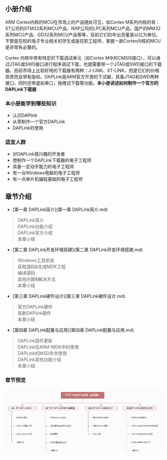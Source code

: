 ## 小册介绍

ARM Cortex内核的MCU在市场上的产品随处可见，如Cortex M系列内核的有：ST公司的STM32系列MCU产品、NXP公司的LPC系列MCU产品、国产的MM32系列MCU产品、GD32系列MCU产品等等，目前它们的年出货量是以亿为单位。不管是在校的电子专业相关的学生或是在职工程师，掌握一款Cortex内核的MCU是非常有必要的。

Cortex 内核中带有特定的下载调试单元（如Cortex M中的CMSIS接口），可以通过JTAG或SWD接口进行程序调试下载，也就需要带一个JTAG或SWD接口的下载器。目前市场上比较好用的下载器有两种：J-LINK、ST-LINK，但是它们的价格昂贵而且带有版权。DAPLink是ARM官方开源的下试器，具备JTAG和SWD两种接口，同时还带虚拟串口，拖拽式下载等功能。**本小册讲述如何制作一个官方的DAPLink下载器**

### 本小册能学到哪些知识

* 认识DAPlink
* 从零制作一个官方DAPLink
* DAPLink的使用

### 适宜人群

* 对DAPLink感兴趣的开发者
* 想制作一个DAPLink下载器的电子工程师
* 具备一定动手能力的电子工程师
* 有一台Windows电脑的电子工程师
* 有一点单片机编程基础的电子工程师


## 章节介绍

* [第一章 DAPLink简介](第一章 DAPLink简介.md)  
>DAPLink简介  
>DAPLink功能介绍  
>DAPLink官方介绍  
>本章小结  

* [第二章 DAPLink开发环境搭建](第二章 DAPLink开发环境搭建.md)  
>Windows工具安装  
>获取源码&生成MDK工程  
>编译源码  
>其他问题&解决方法  
>本章小结  

* [第三章 DAPLink硬件设计](第三章 DAPLink硬件设计.md)  
>官方DAPLink硬件  
>技新DAPlink硬件  
>本章小结  

* [第四章 DAPLink配置与应用](第四章 DAPLink配置与应用.md)  
>DAPLink固件更新  
>DAPLink在ARM-MDK中的使用  
>DAPLink的MSD命令使用  
>DAPLink其他功能介绍  
>本章小结  

### 章节预览
![技新DAPLink](/Images/DAPLink-design.png)  



